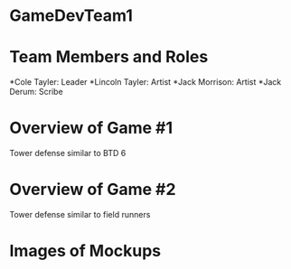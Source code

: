 # GameDevTeam1

# Team Members and Roles
*Cole Tayler: Leader
*Lincoln Tayler: Artist
*Jack Morrison: Artist 
*Jack Derum: Scribe
# Overview of Game #1
Tower defense similar to BTD 6
# Overview of Game #2
Tower defense similar to field runners
# Images of Mockups
